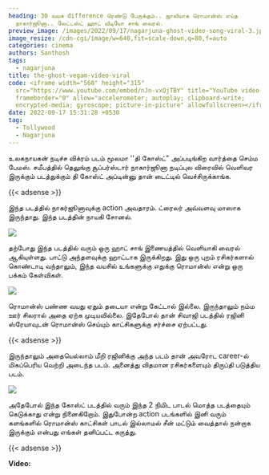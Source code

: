 ```yaml
---
heading: 30 வயசு difference ரெண்டு பேருக்கும்.. ஜாலியாக ரொமான்ஸ் எய்த
  நாகார்ஜூனா.. லேட்டஸ்ட் ஹாட் வீடியோ சாங் வைரல்.
preview_image: /images/2022/09/17/nagarjuna-ghost-video-song-viral-3.jpeg
image_resize: /cdn-cgi/image/w=640,fit=scale-down,q=80,f=auto
categories: cinema
authors: Santhosh
tags:
  - nagarjuna
title: the-ghost-vegam-video-viral
code: <iframe width="560" height="315"
  src="https://www.youtube.com/embed/nJn-vxQjTBY" title="YouTube video player"
  frameborder="0" allow="accelerometer; autoplay; clipboard-write;
  encrypted-media; gyroscope; picture-in-picture" allowfullscreen></iframe>
date: 2022-09-17 15:31:28 +0530
tag:
  - Tollywood
  - Nagarjuna
---
```

உலகநாயகன் நடிச்ச விக்ரம் படம் மூலமா ''தி கோஸ்ட்" அப்படிங்கிற வார்த்தை செம்ம பேமஸ். சமீபத்தில் தெலுங்கு சூப்பர்ஸ்டார் நாகார்ஜூனா நடிப்புல விரைவில் வெளிவர இருக்கும் படத்துக்கும் தி கோஸ்ட் அப்டின்னு தான் டைட்டில் வெச்சிருக்காங்க.

{{< adsense >}}

இந்த படத்தில் நாகர்ஜூனாவுக்கு action அவதாரம். ட்ரைலர் அவ்வளவு மாஸாக இருந்தாது. இந்த படத்தின் நாயகி சோனல்.

![](/images/2022/09/17/nagarjuna-ghost-video-song-viral-1.jpeg)

தற்போது இந்த படத்தில் வரும் ஒரு ஹாட் சாங் இணையத்தில் வெளியாகி வைரல் ஆகியுள்ளது. பாட்டு அந்தளவுக்கு ஹாட்டாக இருக்கிறது. இது ஒரு புறம் ரசிகர்களால் கொண்டாடி வந்தாலும், இந்த வயசில் உங்களுக்கு எதுக்கு ரொமான்ஸ் என்று ஒரு பக்கம் கேள்விகள்.

![](/images/2022/09/17/nagarjuna-ghost-video-song-viral-2.jpeg)

ரொமான்ஸ் பண்ண வயது ஏதும் தடையா என்று கேட்டால் இல்லை.  இருந்தாலும் நம்ம ஊர் சிலரால் அதை ஏற்க முடியவில்லை. இதேபோல் தான் சிவாஜி படத்தில் ரஜினி ஸ்ரேயாவுடன் ரொமான்ஸ் செய்யும் காட்சிகளுக்கு சர்ச்சை ஏற்பட்டது.

{{< adsense >}}

இருந்தாலும் அதையெல்லாம் மீறி ரஜினிக்கு அந்த படம் தான் அவரோட career-ல் மிகப்பெரிய வெற்றி அடைந்த படம். அனைத்து விதமான ரசிகர்களையும் திருப்தி படுத்திய படம்.

![](/images/2022/09/17/nagarjuna-ghost-video-song-viral.jpeg)

அதேபோல் இந்த கோஸ்ட் படத்தில் வரும் இந்த 2 நிமிட பாடல் மொத்த படத்தையும் கெடுக்காது என்று நினைகிறோம். இதுபோன்ற action படங்களில் இனி வரும் களங்களில் ரொமான்ஸ் காட்சிகள் பாடல் இல்லாமல் சீன் மட்டும் வைத்தால் நன்றாக இருக்கும் என்பது எங்கள் தனிப்பட்ட கருத்து.

{{< adsense >}}

**V﻿ideo:**